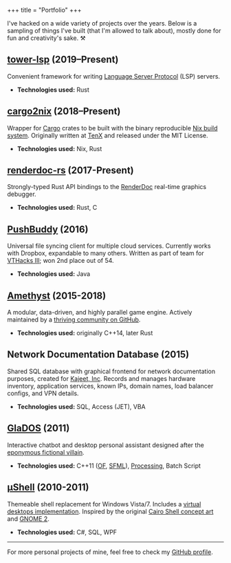 +++
title = "Portfolio"
+++

I've hacked on a wide variety of projects over the years. Below is a sampling of
things I've built (that I'm allowed to talk about), mostly done for fun and
creativity's sake. ⚒

## [tower-lsp] \(2019–Present)

Convenient framework for writing [Language Server Protocol] (LSP) servers.

* **Technologies used:** Rust

[tower-lsp]: https://github.com/ebkalderon/tower-lsp
[Language Server Protocol]: https://microsoft.github.io/language-server-protocol/

## [cargo2nix] \(2018–Present)

Wrapper for [Cargo] crates to be built with the binary reproducible
[Nix build system]. Originally written at [TenX] and released under the MIT
License.

* **Technologies used:** Nix, Rust

[cargo2nix]: https://github.com/cargo2nix/cargo2nix
[Cargo]: https://github.com/rust-lang/cargo
[Nix build system]: https://nixos.org/
[TenX]: https://tenx.tech/

## [renderdoc-rs] \(2017-Present)

Strongly-typed Rust API bindings to the [RenderDoc] real-time graphics debugger.

* **Technologies used:** Rust, C

[renderdoc-rs]: https://github.com/ebkalderon/renderdoc-rs
[RenderDoc]: https://renderdoc.org/

## [PushBuddy] \(2016)

Universal file syncing client for multiple cloud services. Currently works with
Dropbox, expandable to many others. Written as part of team for [VTHacks III];
won 2nd place out of 54.

* **Technologies used:** Java

[PushBuddy]: https://github.com/Veryyes/PushBuddy
[VTHacks III]: http://www.vthacks.com/

## [Amethyst] \(2015-2018)

A modular, data-driven, and highly parallel game engine. Actively maintained by
a [thriving community on GitHub][am-gh].

* **Technologies used:** originally C++14, later Rust

[Amethyst]: https://www.amethyst.rs/
[am-gh]: https://github.com/amethyst/amethyst

## Network Documentation Database \(2015)

Shared SQL database with graphical frontend for network documentation purposes,
created for [Kajeet, Inc]. Records and manages hardware inventory, application
services, known IPs, domain names, load balancer configs, and VPN details.

* **Technologies used:** SQL, Access (JET), VBA

[Kajeet, Inc]: http://www.kajeet.net/

## [GlaDOS] \(2011)

Interactive chatbot and desktop personal assistant designed after the
[eponymous fictional villain][gd-wiki].

* **Technologies used:** C++11 ([OF], [SFML]), [Processing], Batch Script

[GlaDOS]: https://www.youtube.com/watch?v=a2sXbZxKgMs
[gd-wiki]: https://en.wikipedia.org/wiki/GLaDOS
[OF]: http://openframeworks.cc/
[SFML]: http://www.sfml-dev.org/
[Processing]: https://processing.org/

## [µShell] \(2010-2011)

Themeable shell replacement for Windows Vista/7. Includes a
[virtual desktops implementation][virtual-desktops]. Inspired by the original
[Cairo Shell concept art][cairo-concept] and [GNOME 2].

* **Technologies used:**  C#, SQL, WPF

[µShell]: https://nullpwd.wordpress.com/pictures/#jp-carousel-249
[virtual-desktops]: https://nullpwd.wordpress.com/2013/05/25/writing-a-virtual-desktop-system-in-cs-with-winapi/
[cairo-concept]: http://www.silicon.es/wp-content/uploads/2008/02/explorer_desktop_m1.jpg
[GNOME 2]: https://files.fosswire.com/2008/04/804desktop.png

---

For more personal projects of mine, feel free to check my [GitHub profile].

[GitHub profile]: https://github.com/ebkalderon
